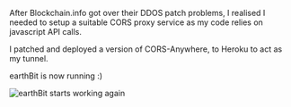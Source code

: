 After Blockchain.info got over their DDOS patch problems, I realised I needed to setup a suitable CORS proxy service as my code relies on javascript API calls.

I patched and deployed a version of CORS-Anywhere, to Heroku to act as my tunnel.

earthBit is now running :)

![earthBit starts working again](http://i.imgur.com/RENLhvx.jpg)
